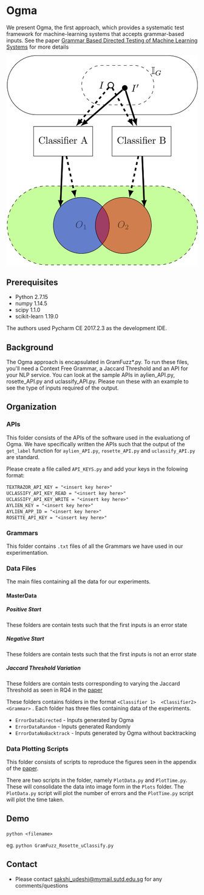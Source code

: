 # Ogma

We present Ogma, the first approach, which provides a systematic test framework for machine-learning systems that accepts grammar-based inputs.
See the paper [Grammar Based Directed Testing of Machine Learning Systems](https://arxiv.org/pdf/1902.10027) for more details

![Teaser](Plots/Teaser.png)

## Prerequisites

* Python 2.7.15
* numpy 1.14.5
* scipy 1.1.0
* scikit-learn 1.19.0

The authors used Pycharm CE 2017.2.3 as the development IDE.

## Background

The Ogma approach is encapsulated in GramFuzz*.py. 
To run these files, you'll need a Context Free Grammar, a Jaccard Threshold and an API for your NLP service. 
You can look at the sample APIs in aylien_API.py, rosette_API.py and uclassify_API.py. 
Please run these with an example to see the type of inputs required of the output. 

## Organization 

### APIs
This folder consists of the APIs of the software used in the evaluationg of Ogma. 
We have specifically written the APIs such that the output of the `get_label` function 
for `aylien_API.py`, `rosette_API.py` and `uclassify_API.py`
are standard. 

Please create a file called `API_KEYS.py` and add your keys in the folowing format:

```
TEXTRAZOR_API_KEY = "<insert key here>"
UCLASSIFY_API_KEY_READ = "<insert key here>"
UCLASSIFY_API_KEY_WRITE = "<insert key here>"
AYLIEN_KEY = "<insert key here>"
AYLIEN_APP_ID = "<insert key here>"
ROSETTE_API_KEY = "<insert key here>"
```

### Grammars 
This folder contains `.txt` files of all the Grammars we have used in 
our experimentation. 

### Data Files 
The main files containing all the data for our experiments. 

#### MasterData

##### Positive Start
These folders are contain tests such that the first inputs is an error state

##### Negative Start
These folders are contain tests such that the first inputs is not an error state

##### Jaccard Threshold Variation
These folders are contain tests corresponding to varying the Jaccard Threshold
as seen in RQ4 in the [paper](https://arxiv.org/pdf/1902.10027)


These folders contains folders in the format `<Classifier 1> 
<Classifier2> <Grammar>` . Each folder has three files containing 
data of the experiments. 
* `ErrorDataDirected`  - Inputs generated by Ogma
* `ErrorDataRandom` - Inputs generated Randomly
* `ErrorDataNoBacktrack` - Inputs generated by Ogma without backtracking

### Data Plotting Scripts
This folder consists of scripts to reproduce the figures seen in the 
appendix of the [paper](https://arxiv.org/pdf/1902.10027). 

There are two scripts in the folder, namely `PlotData.py` and `PlotTime.py`. 
These will consolidate the data into image form in the `Plots` folder. The 
`PlotData.py` script will plot the number of errors and the `PlotTime.py` 
script will plot the time taken. 

## Demo
`python <filename>`

eg. `python GramFuzz_Rosette_uClassify.py`

## Contact
* Please contact sakshi_udeshi@mymail.sutd.edu.sg for any comments/questions
